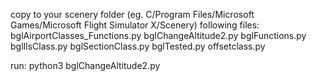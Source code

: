 copy to your scenery folder (eg. C/Program Files/Microsoft Games/Microsoft Flight Simulator X/Scenery) following files:
bglAirportClasses_Functions.py
bglChangeAltitude2.py
bglFunctions.py
bglIlsClass.py
bglSectionClass.py
bglTested.py
offsetclass.py

run:  python3 bglChangeAltitude2.py
